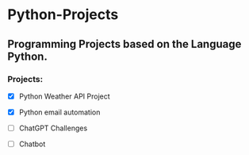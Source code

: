 # Python-Projects

## Programming Projects based on the Language Python.

### Projects:
- [x] Python Weather API Project
- [x] Python email automation
- [ ] ChatGPT Challenges
- [ ] Chatbot

